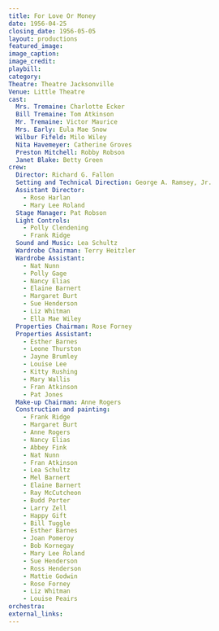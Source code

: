 ```yaml
---
title: For Love Or Money
date: 1956-04-25
closing_date: 1956-05-05
layout: productions
featured_image: 
image_caption:
image_credit:
playbill: 
category: 
Theatre: Theatre Jacksonville
Venue: Little Theatre
cast:
  Mrs. Tremaine: Charlotte Ecker
  Bill Tremaine: Tom Atkinson
  Mr. Tremaine: Victor Maurice
  Mrs. Early: Eula Mae Snow
  Wilbur Fifeld: Milo Wiley
  Nita Havemeyer: Catherine Groves
  Preston Mitchell: Robby Robson
  Janet Blake: Betty Green
crew:
  Director: Richard G. Fallon
  Setting and Technical Direction: George A. Ramsey, Jr.
  Assistant Director:
    - Rose Harlan
    - Mary Lee Roland
  Stage Manager: Pat Robson
  Light Controls:
    - Polly Clendening
    - Frank Ridge
  Sound and Music: Lea Schultz
  Wardrobe Chairman: Terry Heitzler
  Wardrobe Assistant:
    - Nat Nunn
    - Polly Gage
    - Nancy Elias
    - Elaine Barnert
    - Margaret Burt
    - Sue Henderson
    - Liz Whitman
    - Ella Mae Wiley
  Properties Chairman: Rose Forney
  Properties Assistant:
    - Esther Barnes
    - Leone Thurston
    - Jayne Brumley
    - Louise Lee
    - Kitty Rushing
    - Mary Wallis
    - Fran Atkinson
    - Pat Jones
  Make-up Chairman: Anne Rogers
  Construction and painting:
    - Frank Ridge
    - Margaret Burt
    - Anne Rogers
    - Nancy Elias
    - Abbey Fink
    - Nat Nunn
    - Fran Atkinson
    - Lea Schultz
    - Mel Barnert
    - Elaine Barnert
    - Ray McCutcheon
    - Budd Porter
    - Larry Zell
    - Happy Gift
    - Bill Tuggle
    - Esther Barnes
    - Joan Pomeroy
    - Bob Kornegay
    - Mary Lee Roland
    - Sue Henderson
    - Ross Henderson
    - Mattie Godwin
    - Rose Forney
    - Liz Whitman
    - Louise Peairs
orchestra:
external_links:
---
```


